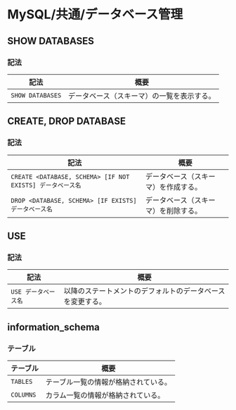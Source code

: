 # MySQL/共通/データベース管理

## SHOW DATABASES

### 記法

| 記法             | 概要                                       |
| ---------------- | ------------------------------------------ |
| `SHOW DATABASES` | データベース（スキーマ）の一覧を表示する。 |

## CREATE, DROP DATABASE

### 記法

| 記法                                                       | 概要                                 |
| ---------------------------------------------------------- | ------------------------------------ |
| `CREATE <DATABASE, SCHEMA> [IF NOT EXISTS] データベース名` | データベース（スキーマ）を作成する。 |
| `DROP <DATABASE, SCHEMA> [IF EXISTS] データベース名`       | データベース（スキーマ）を削除する。 |

## USE

### 記法

| 記法                 | 概要                                                       |
| -------------------- | ---------------------------------------------------------- |
| `USE データベース名` | 以降のステートメントのデフォルトのデータベースを変更する。 |

## information_schema

### テーブル

| テーブル  | 概要                                 |
| --------- | ------------------------------------ |
| `TABLES`  | テーブル一覧の情報が格納されている。 |
| `COLUMNS` | カラム一覧の情報が格納されている。   |

